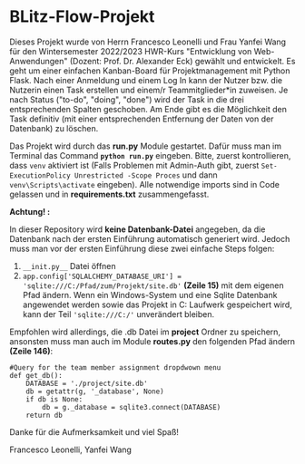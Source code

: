 # BLitz-Flow-Projekt 

Dieses Projekt wurde von Herrn Francesco Leonelli und Frau Yanfei Wang für den Wintersemester 2022/2023 HWR-Kurs "Entwicklung von Web-Anwendungen" (Dozent: Prof. Dr. Alexander Eck)
gewählt und entwickelt. Es geht um einer einfachen Kanban-Board für Projektmanagement mit Python Flask. Nach einer Anmeldung und einem Log In kann der Nutzer bzw. die Nutzerin einen Task erstellen und einem/r Teammitglieder*in zuweisen. Je nach Status ("to-do", "doing", "done") wird der Task in die drei entsprechenden Spalten geschoben. Am Ende gibt es die Möglichkeit den Task definitiv (mit einer entsprechenden Entfernung der Daten von der Datenbank) zu löschen. 


Das Projekt wird durch das  **run.py** Module gestartet. Dafür muss man im Terminal das Command 
**```python run.py```** eingeben. Bitte, zuerst kontrollieren, dass ```venv``` aktiviert ist (Falls Problemen mit Admin-Auth gibt, zuerst ```Set-ExecutionPolicy Unrestricted -Scope Proces``` und dann ```venv\Scripts\activate``` eingeben). Alle notwendige imports sind in Code gelassen und in **requirements.txt** zusammengefasst. 

**Achtung! :**

In dieser Repository wird **keine Datenbank-Datei** angegeben, da die Datenbank nach der ersten Einführung automatisch generiert wird. Jedoch muss man vor der ersten Einführung diese zwei einfache Steps folgen:

 1) ```__init.py__``` Datei öffnen
 2) ```app.config['SQLALCHEMY_DATABASE_URI'] = 'sqlite:///C:/Pfad/zum/Projekt/site.db'``` **(Zeile 15)** mit dem eigenen Pfad ändern. Wenn ein Windows-System und eine Sqlite Datenbank angewendet werden sowie das Projekt in C: Laufwerk gespeichert wird, kann der Teil ```'sqlite:///C:/'``` unverändert bleiben.  

 Empfohlen wird allerdings, die .db Datei im **project** Ordner zu speichern, ansonsten muss man auch im Module **routes.py** den folgenden Pfad ändern **(Zeile 146)**:

```
#Query for the team member assignment dropdwown menu
def get_db():
    DATABASE = './project/site.db'
    db = getattr(g, '_database', None)
    if db is None:
        db = g._database = sqlite3.connect(DATABASE)
    return db
```

Danke für die Aufmerksamkeit und viel Spaß!

Francesco Leonelli,
Yanfei Wang






